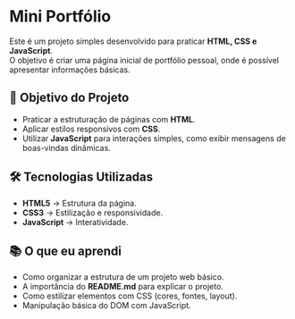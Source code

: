 # Mini Portfólio

Este é um projeto simples desenvolvido para praticar **HTML, CSS e JavaScript**.  
O objetivo é criar uma página inicial de portfólio pessoal, onde é possível apresentar informações básicas.

## 🚀 Objetivo do Projeto
- Praticar a estruturação de páginas com **HTML**.
- Aplicar estilos responsivos com **CSS**.
- Utilizar **JavaScript** para interações simples, como exibir mensagens de boas-vindas dinâmicas.

## 🛠️ Tecnologias Utilizadas
- **HTML5** → Estrutura da página.
- **CSS3** → Estilização e responsividade.
- **JavaScript** → Interatividade.

## 📚 O que eu aprendi
- Como organizar a estrutura de um projeto web básico.
- A importância do **README.md** para explicar o projeto.
- Como estilizar elementos com CSS (cores, fontes, layout).
- Manipulação básica do DOM com JavaScript.
